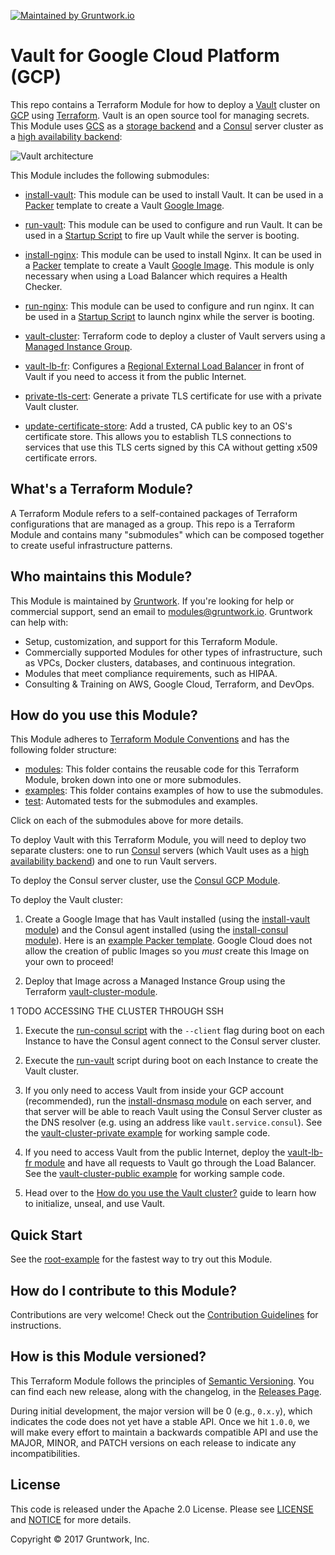 [![Maintained by Gruntwork.io](https://img.shields.io/badge/maintained%20by-gruntwork.io-%235849a6.svg)](https://gruntwork.io/?ref=gcp_vault_repo)
# Vault for Google Cloud Platform (GCP)

This repo contains a Terraform Module for how to deploy a [Vault](https://www.vaultproject.io/) cluster on
[GCP](https://cloud.google.com/) using [Terraform](https://www.terraform.io/). Vault is an open source tool for managing
secrets. This Module uses [GCS](https://cloud.google.com/storage/) as a [storage backend](
https://www.vaultproject.io/docs/configuration/storage/index.html) and a [Consul](https://www.consul.io)
server cluster as a [high availability backend](https://www.vaultproject.io/docs/concepts/ha.html):

![Vault architecture](https://github.com/hashicorp/terraform-google-vault/blob/master/_docs/architecture.png?raw=true)

This Module includes the following submodules:

* [install-vault](https://github.com/hashicorp/terraform-google-vault/tree/master/modules/install-vault): This module can be used to install Vault. It can be used in a
  [Packer](https://www.packer.io/) template to create a Vault
  [Google Image](https://cloud.google.com/compute/docs/images).

* [run-vault](https://github.com/hashicorp/terraform-google-vault/tree/master/modules/run-vault): This module can be used to configure and run Vault. It can be used in a
  [Startup Script](https://cloud.google.com/compute/docs/startupscript)
  to fire up Vault while the server is booting.

* [install-nginx](https://github.com/hashicorp/terraform-google-vault/tree/master/modules/install-nginx): This module can be used to install Nginx. It can be used in a
  [Packer](https://www.packer.io/) template to create a Vault
  [Google Image](https://cloud.google.com/compute/docs/images). This module is only necessary when using
  a Load Balancer which requires a Health Checker.

* [run-nginx](https://github.com/hashicorp/terraform-google-vault/tree/master/modules/run-vault): This module can be used to configure and run nginx. It can be used in a
  [Startup Script](https://cloud.google.com/compute/docs/startupscript)
  to launch nginx while the server is booting.

* [vault-cluster](https://github.com/hashicorp/terraform-google-vault/tree/master/modules/vault-cluster): Terraform code to deploy a cluster of Vault servers using a [Managed Instance
  Group](https://cloud.google.com/compute/docs/instance-groups/).

* [vault-lb-fr](https://github.com/hashicorp/terraform-google-vault/tree/master/modules/vault-lb-fr): Configures a [Regional External Load Balancer](https://cloud.google.com/compute/docs/load-balancing/)
  in front of Vault if you need to access it from the public Internet.

* [private-tls-cert](https://github.com/hashicorp/terraform-google-vault/tree/master/modules/private-tls-cert): Generate a private TLS certificate for use with a private Vault
  cluster.

* [update-certificate-store](https://github.com/hashicorp/terraform-google-vault/tree/master/modules/update-certificate-store): Add a trusted, CA public key to an OS's
  certificate store. This allows you to establish TLS connections to services that use this TLS certs signed by this
  CA without getting x509 certificate errors.




## What's a Terraform Module?

A Terraform Module refers to a self-contained packages of Terraform configurations that are managed as a group. This repo
is a Terraform Module and contains many "submodules" which can be composed together to create useful infrastructure patterns.



## Who maintains this Module?

This Module is maintained by [Gruntwork](http://www.gruntwork.io/). If you're looking for help or commercial
support, send an email to [modules@gruntwork.io](mailto:modules@gruntwork.io?Subject=Vault%20Module).
Gruntwork can help with:

* Setup, customization, and support for this Terraform Module.
* Commercially supported Modules for other types of infrastructure, such as VPCs, Docker clusters, databases, and continuous integration.
* Modules that meet compliance requirements, such as HIPAA.
* Consulting & Training on AWS, Google Cloud, Terraform, and DevOps.



## How do you use this Module?

This Module adheres to [Terraform Module Conventions](https://www.terraform.io/docs/modules/index.html) and has the
following folder structure:

* [modules](https://github.com/hashicorp/terraform-google-vault/tree/master/modules): This folder contains the reusable code for this Terraform Module, broken down into one or more submodules.
* [examples](https://github.com/hashicorp/terraform-google-vault/tree/master/examples): This folder contains examples of how to use the submodules.
* [test](https://github.com/hashicorp/terraform-google-vault/tree/master/test): Automated tests for the submodules and examples.

Click on each of the submodules above for more details.

To deploy Vault with this Terraform Module, you will need to deploy two separate clusters: one to run
[Consul](https://www.consul.io/) servers (which Vault uses as a [high availability
backend](https://www.vaultproject.io/docs/concepts/ha.html)) and one to run Vault servers.

To deploy the Consul server cluster, use the [Consul GCP Module](https://github.com/hashicorp/terraform-google-consul).

To deploy the Vault cluster:

1. Create a Google Image that has Vault installed (using the [install-vault module](https://github.com/hashicorp/terraform-google-vault/tree/master/modules/install-vault)) and the Consul
   agent installed (using the [install-consul
   module](https://github.com/hashicorp/terraform-google-consul/tree/master/modules/install-consul)). Here is an
   [example Packer template](https://github.com/hashicorp/terraform-google-vault/tree/master/examples/vault-consul-image). Google Cloud does not allow the creation of public Images
   so you _must_ create this Image on your own to proceed!

1. Deploy that Image across a Managed Instance Group using the Terraform [vault-cluster-module](https://github.com/hashicorp/terraform-google-vault/tree/master/modules/vault-cluster).

1 TODO ACCESSING THE CLUSTER THROUGH SSH 

1. Execute the [run-consul script](https://github.com/hashicorp/terraform-google-consul/tree/master/modules/run-consul)
   with the `--client` flag during boot on each Instance to have the Consul agent connect to the Consul server cluster.

1. Execute the [run-vault](https://github.com/hashicorp/terraform-google-vault/tree/master/modules/run-vault) script during boot on each Instance to create the Vault cluster.

1. If you only need to access Vault from inside your GCP account (recommended), run the [install-dnsmasq
   module](https://github.com/hashicorp/terraform-google-consul/tree/master/modules/install-dnsmasq) on each server,
   and that server will be able to reach Vault using the Consul Server cluster as the DNS resolver (e.g. using an address
   like `vault.service.consul`). See the [vault-cluster-private example](https://github.com/hashicorp/terraform-google-vault/tree/master/examples/vault-cluster-private) for working
   sample code.

1. If you need to access Vault from the public Internet, deploy the [vault-lb-fr module](https://github.com/hashicorp/terraform-google-vault/tree/master/modules/vault-lb-fr) and have
   all requests to Vault go through the Load Balancer. See the [vault-cluster-public example](https://github.com/hashicorp/terraform-google-vault/tree/master/examples/vault-cluster-public)
   for working sample code.

1. Head over to the [How do you use the Vault cluster?](https://github.com/hashicorp/terraform-google-vault/tree/master/modules/vault-cluster#how-do-you-use-the-vault-cluster) guide
   to learn how to initialize, unseal, and use Vault.



## Quick Start

See the [root-example](https://github.com/hashicorp/terraform-google-vault/tree/master/examples/root-example) for the fastest way to try out this Module.



## How do I contribute to this Module?

Contributions are very welcome! Check out the [Contribution Guidelines](https://github.com/hashicorp/terraform-google-vault/tree/master/CONTRIBUTING.md) for instructions.



## How is this Module versioned?

This Terraform Module follows the principles of [Semantic Versioning](http://semver.org/). You can find each new release,
along with the changelog, in the [Releases Page](../../releases).

During initial development, the major version will be 0 (e.g., `0.x.y`), which indicates the code does not yet have a
stable API. Once we hit `1.0.0`, we will make every effort to maintain a backwards compatible API and use the MAJOR,
MINOR, and PATCH versions on each release to indicate any incompatibilities.



## License

This code is released under the Apache 2.0 License. Please see [LICENSE](https://github.com/hashicorp/terraform-google-vault/tree/master/LICENSE) and [NOTICE](https://github.com/hashicorp/terraform-google-vault/tree/master/NOTICE) for more
details.

Copyright &copy; 2017 Gruntwork, Inc.

